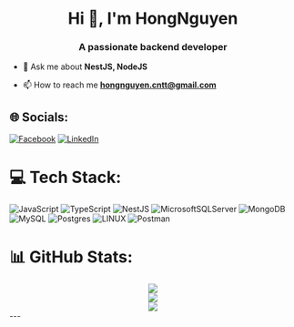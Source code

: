<h1 align="center">Hi 👋, I'm HongNguyen</h1>
<h3 align="center">A passionate backend developer</h3>

- 💬 Ask me about **NestJS, NodeJS**

- 📫 How to reach me **hongnguyen.cntt@gmail.com**

## 🌐 Socials:
[![Facebook](https://img.shields.io/badge/Facebook-%231877F2.svg?logo=Facebook&logoColor=white)](https://facebook.com/https://www.facebook.com/honghuy.nguyen.96/) [![LinkedIn](https://img.shields.io/badge/LinkedIn-%230077B5.svg?logo=linkedin&logoColor=white)](https://linkedin.com/in/https://www.linkedin.com/in/h%E1%BB%93ng-nguy%E1%BB%85n-794737231/) 

# 💻 Tech Stack:
![JavaScript](https://img.shields.io/badge/javascript-%23323330.svg?style=for-the-badge&logo=javascript&logoColor=%23F7DF1E) ![TypeScript](https://img.shields.io/badge/typescript-%23007ACC.svg?style=for-the-badge&logo=typescript&logoColor=white) ![NestJS](https://img.shields.io/badge/nestjs-%23E0234E.svg?style=for-the-badge&logo=nestjs&logoColor=white) ![MicrosoftSQLServer](https://img.shields.io/badge/Microsoft%20SQL%20Sever-CC2927?style=for-the-badge&logo=microsoft%20sql%20server&logoColor=white) ![MongoDB](https://img.shields.io/badge/MongoDB-%234ea94b.svg?style=for-the-badge&logo=mongodb&logoColor=white) ![MySQL](https://img.shields.io/badge/mysql-%2300f.svg?style=for-the-badge&logo=mysql&logoColor=white) ![Postgres](https://img.shields.io/badge/postgres-%23316192.svg?style=for-the-badge&logo=postgresql&logoColor=white) ![LINUX](https://img.shields.io/badge/Linux-FCC624?style=for-the-badge&logo=linux&logoColor=black) ![Postman](https://img.shields.io/badge/Postman-FF6C37?style=for-the-badge&logo=postman&logoColor=white)
# 📊 GitHub Stats:
<div align="center">
  <img margin-top="10px" src="https://github-readme-stats.vercel.app/api?username=hongnguyen1306&theme=radical&hide_border=false&include_all_commits=true&count_private=false" align="center" />
<br/>
  <img margin-top="10px" src="https://github-readme-streak-stats.herokuapp.com/?user=hongnguyen1306&theme=radical&hide_border=false" align="center" />
<br/>
  <img margin-top="10px" src="https://github-readme-stats.vercel.app/api/top-langs/?username=hongnguyen1306&theme=radical&hide_border=false&include_all_commits=true&count_private=false&layout=compact" align="center" />
  <br/>
</div>  
---

<!-- Proudly created with GPRM ( https://gprm.itsvg.in ) -->
